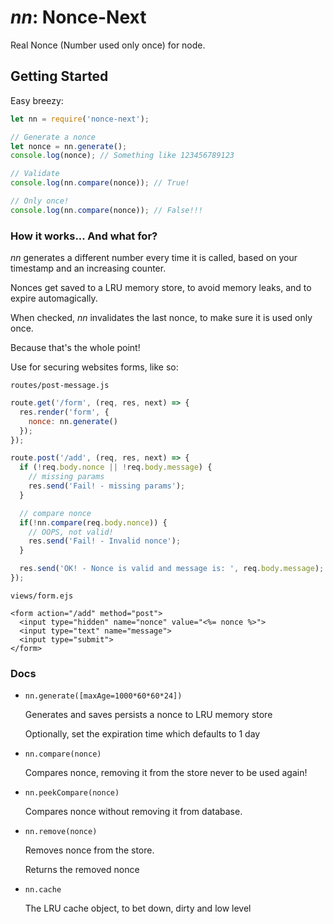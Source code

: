 # _nn_: Nonce-Next

Real Nonce (Number used only once) for node.

## Getting Started

Easy breezy:

```javascript
let nn = require('nonce-next');

// Generate a nonce
let nonce = nn.generate();
console.log(nonce); // Something like 123456789123

// Validate
console.log(nn.compare(nonce)); // True!

// Only once!
console.log(nn.compare(nonce)); // False!!!
```

### How it works... And what for?

_nn_ generates a different number every time it is called, based on your
timestamp and an increasing counter.

Nonces get saved to a LRU memory store, to avoid memory leaks,
and to expire automagically.

When checked, _nn_ invalidates the last nonce, to make sure it is used only once.

Because that's the whole point!

Use for securing websites forms, like so:

`routes/post-message.js`

````javascript
route.get('/form', (req, res, next) => {
  res.render('form', {
    nonce: nn.generate()
  });
});

route.post('/add', (req, res, next) => {
  if (!req.body.nonce || !req.body.message) {
    // missing params
    res.send('Fail! - missing params');
  }

  // compare nonce
  if(!nn.compare(req.body.nonce)) {
    // OOPS, not valid!
    res.send('Fail! - Invalid nonce');
  }

  res.send('OK! - Nonce is valid and message is: ', req.body.message);
});

````

`views/form.ejs`

```ejs
<form action="/add" method="post">
  <input type="hidden" name="nonce" value="<%= nonce %>">
  <input type="text" name="message">
  <input type="submit">
</form>
```



### Docs

* `nn.generate([maxAge=1000*60*60*24])`

   Generates and saves persists a nonce to LRU memory store

   Optionally, set the expiration time which defaults to 1 day

* `nn.compare(nonce)`

   Compares nonce, removing it from the store never to be used again!

* `nn.peekCompare(nonce)`

   Compares nonce without removing it from database.

* `nn.remove(nonce)`

   Removes nonce from the store.

   Returns the removed nonce

* `nn.cache`

   The LRU cache object, to bet down, dirty and low level
